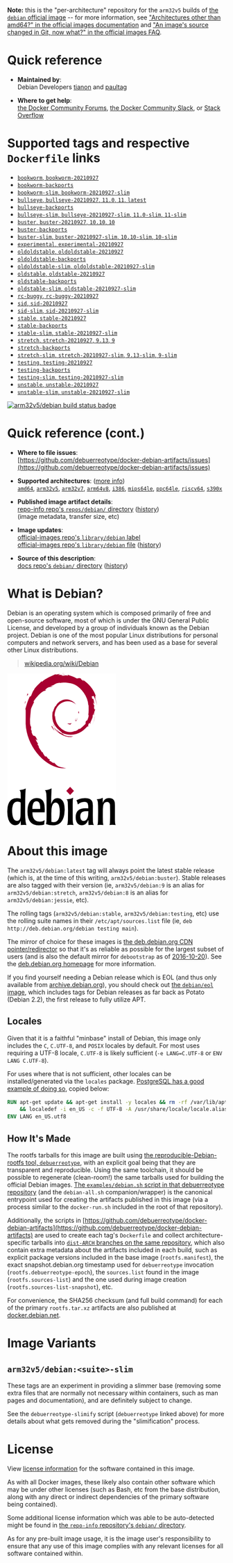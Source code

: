 <!--

********************************************************************************

WARNING:

    DO NOT EDIT "debian/README.md"

    IT IS AUTO-GENERATED

    (from the other files in "debian/" combined with a set of templates)

********************************************************************************

-->

**Note:** this is the "per-architecture" repository for the `arm32v5` builds of [the `debian` official image](https://hub.docker.com/_/debian) -- for more information, see ["Architectures other than amd64?" in the official images documentation](https://github.com/docker-library/official-images#architectures-other-than-amd64) and ["An image's source changed in Git, now what?" in the official images FAQ](https://github.com/docker-library/faq#an-images-source-changed-in-git-now-what).

# Quick reference

-	**Maintained by**:  
	Debian Developers [tianon](https://qa.debian.org/developer.php?login=tianon) and [paultag](https://qa.debian.org/developer.php?login=paultag)

-	**Where to get help**:  
	[the Docker Community Forums](https://forums.docker.com/), [the Docker Community Slack](https://dockr.ly/slack), or [Stack Overflow](https://stackoverflow.com/search?tab=newest&q=docker)

# Supported tags and respective `Dockerfile` links

-	[`bookworm`, `bookworm-20210927`](https://github.com/debuerreotype/docker-debian-artifacts/blob/1b46b7e897ac3a86f65530e179079e20305cad8e/bookworm/Dockerfile)
-	[`bookworm-backports`](https://github.com/debuerreotype/docker-debian-artifacts/blob/1b46b7e897ac3a86f65530e179079e20305cad8e/bookworm/backports/Dockerfile)
-	[`bookworm-slim`, `bookworm-20210927-slim`](https://github.com/debuerreotype/docker-debian-artifacts/blob/1b46b7e897ac3a86f65530e179079e20305cad8e/bookworm/slim/Dockerfile)
-	[`bullseye`, `bullseye-20210927`, `11.0`, `11`, `latest`](https://github.com/debuerreotype/docker-debian-artifacts/blob/1b46b7e897ac3a86f65530e179079e20305cad8e/bullseye/Dockerfile)
-	[`bullseye-backports`](https://github.com/debuerreotype/docker-debian-artifacts/blob/1b46b7e897ac3a86f65530e179079e20305cad8e/bullseye/backports/Dockerfile)
-	[`bullseye-slim`, `bullseye-20210927-slim`, `11.0-slim`, `11-slim`](https://github.com/debuerreotype/docker-debian-artifacts/blob/1b46b7e897ac3a86f65530e179079e20305cad8e/bullseye/slim/Dockerfile)
-	[`buster`, `buster-20210927`, `10.10`, `10`](https://github.com/debuerreotype/docker-debian-artifacts/blob/1b46b7e897ac3a86f65530e179079e20305cad8e/buster/Dockerfile)
-	[`buster-backports`](https://github.com/debuerreotype/docker-debian-artifacts/blob/1b46b7e897ac3a86f65530e179079e20305cad8e/buster/backports/Dockerfile)
-	[`buster-slim`, `buster-20210927-slim`, `10.10-slim`, `10-slim`](https://github.com/debuerreotype/docker-debian-artifacts/blob/1b46b7e897ac3a86f65530e179079e20305cad8e/buster/slim/Dockerfile)
-	[`experimental`, `experimental-20210927`](https://github.com/debuerreotype/docker-debian-artifacts/blob/1b46b7e897ac3a86f65530e179079e20305cad8e/experimental/Dockerfile)
-	[`oldoldstable`, `oldoldstable-20210927`](https://github.com/debuerreotype/docker-debian-artifacts/blob/1b46b7e897ac3a86f65530e179079e20305cad8e/oldoldstable/Dockerfile)
-	[`oldoldstable-backports`](https://github.com/debuerreotype/docker-debian-artifacts/blob/1b46b7e897ac3a86f65530e179079e20305cad8e/oldoldstable/backports/Dockerfile)
-	[`oldoldstable-slim`, `oldoldstable-20210927-slim`](https://github.com/debuerreotype/docker-debian-artifacts/blob/1b46b7e897ac3a86f65530e179079e20305cad8e/oldoldstable/slim/Dockerfile)
-	[`oldstable`, `oldstable-20210927`](https://github.com/debuerreotype/docker-debian-artifacts/blob/1b46b7e897ac3a86f65530e179079e20305cad8e/oldstable/Dockerfile)
-	[`oldstable-backports`](https://github.com/debuerreotype/docker-debian-artifacts/blob/1b46b7e897ac3a86f65530e179079e20305cad8e/oldstable/backports/Dockerfile)
-	[`oldstable-slim`, `oldstable-20210927-slim`](https://github.com/debuerreotype/docker-debian-artifacts/blob/1b46b7e897ac3a86f65530e179079e20305cad8e/oldstable/slim/Dockerfile)
-	[`rc-buggy`, `rc-buggy-20210927`](https://github.com/debuerreotype/docker-debian-artifacts/blob/1b46b7e897ac3a86f65530e179079e20305cad8e/rc-buggy/Dockerfile)
-	[`sid`, `sid-20210927`](https://github.com/debuerreotype/docker-debian-artifacts/blob/1b46b7e897ac3a86f65530e179079e20305cad8e/sid/Dockerfile)
-	[`sid-slim`, `sid-20210927-slim`](https://github.com/debuerreotype/docker-debian-artifacts/blob/1b46b7e897ac3a86f65530e179079e20305cad8e/sid/slim/Dockerfile)
-	[`stable`, `stable-20210927`](https://github.com/debuerreotype/docker-debian-artifacts/blob/1b46b7e897ac3a86f65530e179079e20305cad8e/stable/Dockerfile)
-	[`stable-backports`](https://github.com/debuerreotype/docker-debian-artifacts/blob/1b46b7e897ac3a86f65530e179079e20305cad8e/stable/backports/Dockerfile)
-	[`stable-slim`, `stable-20210927-slim`](https://github.com/debuerreotype/docker-debian-artifacts/blob/1b46b7e897ac3a86f65530e179079e20305cad8e/stable/slim/Dockerfile)
-	[`stretch`, `stretch-20210927`, `9.13`, `9`](https://github.com/debuerreotype/docker-debian-artifacts/blob/1b46b7e897ac3a86f65530e179079e20305cad8e/stretch/Dockerfile)
-	[`stretch-backports`](https://github.com/debuerreotype/docker-debian-artifacts/blob/1b46b7e897ac3a86f65530e179079e20305cad8e/stretch/backports/Dockerfile)
-	[`stretch-slim`, `stretch-20210927-slim`, `9.13-slim`, `9-slim`](https://github.com/debuerreotype/docker-debian-artifacts/blob/1b46b7e897ac3a86f65530e179079e20305cad8e/stretch/slim/Dockerfile)
-	[`testing`, `testing-20210927`](https://github.com/debuerreotype/docker-debian-artifacts/blob/1b46b7e897ac3a86f65530e179079e20305cad8e/testing/Dockerfile)
-	[`testing-backports`](https://github.com/debuerreotype/docker-debian-artifacts/blob/1b46b7e897ac3a86f65530e179079e20305cad8e/testing/backports/Dockerfile)
-	[`testing-slim`, `testing-20210927-slim`](https://github.com/debuerreotype/docker-debian-artifacts/blob/1b46b7e897ac3a86f65530e179079e20305cad8e/testing/slim/Dockerfile)
-	[`unstable`, `unstable-20210927`](https://github.com/debuerreotype/docker-debian-artifacts/blob/1b46b7e897ac3a86f65530e179079e20305cad8e/unstable/Dockerfile)
-	[`unstable-slim`, `unstable-20210927-slim`](https://github.com/debuerreotype/docker-debian-artifacts/blob/1b46b7e897ac3a86f65530e179079e20305cad8e/unstable/slim/Dockerfile)

[![arm32v5/debian build status badge](https://img.shields.io/jenkins/s/https/doi-janky.infosiftr.net/job/multiarch/job/arm32v5/job/debian.svg?label=arm32v5/debian%20%20build%20job)](https://doi-janky.infosiftr.net/job/multiarch/job/arm32v5/job/debian/)

# Quick reference (cont.)

-	**Where to file issues**:  
	[https://github.com/debuerreotype/docker-debian-artifacts/issues](https://github.com/debuerreotype/docker-debian-artifacts/issues)

-	**Supported architectures**: ([more info](https://github.com/docker-library/official-images#architectures-other-than-amd64))  
	[`amd64`](https://hub.docker.com/r/amd64/debian/), [`arm32v5`](https://hub.docker.com/r/arm32v5/debian/), [`arm32v7`](https://hub.docker.com/r/arm32v7/debian/), [`arm64v8`](https://hub.docker.com/r/arm64v8/debian/), [`i386`](https://hub.docker.com/r/i386/debian/), [`mips64le`](https://hub.docker.com/r/mips64le/debian/), [`ppc64le`](https://hub.docker.com/r/ppc64le/debian/), [`riscv64`](https://hub.docker.com/r/riscv64/debian/), [`s390x`](https://hub.docker.com/r/s390x/debian/)

-	**Published image artifact details**:  
	[repo-info repo's `repos/debian/` directory](https://github.com/docker-library/repo-info/blob/master/repos/debian) ([history](https://github.com/docker-library/repo-info/commits/master/repos/debian))  
	(image metadata, transfer size, etc)

-	**Image updates**:  
	[official-images repo's `library/debian` label](https://github.com/docker-library/official-images/issues?q=label%3Alibrary%2Fdebian)  
	[official-images repo's `library/debian` file](https://github.com/docker-library/official-images/blob/master/library/debian) ([history](https://github.com/docker-library/official-images/commits/master/library/debian))

-	**Source of this description**:  
	[docs repo's `debian/` directory](https://github.com/docker-library/docs/tree/master/debian) ([history](https://github.com/docker-library/docs/commits/master/debian))

# What is Debian?

Debian is an operating system which is composed primarily of free and open-source software, most of which is under the GNU General Public License, and developed by a group of individuals known as the Debian project. Debian is one of the most popular Linux distributions for personal computers and network servers, and has been used as a base for several other Linux distributions.

> [wikipedia.org/wiki/Debian](https://en.wikipedia.org/wiki/Debian)

![logo](https://raw.githubusercontent.com/docker-library/docs/b449be7df57e9ed9086bb5821bfb5d6cdc5d67a4/debian/logo.png)

# About this image

The `arm32v5/debian:latest` tag will always point the latest stable release (which is, at the time of this writing, `arm32v5/debian:buster`). Stable releases are also tagged with their version (ie, `arm32v5/debian:9` is an alias for `arm32v5/debian:stretch`, `arm32v5/debian:8` is an alias for `arm32v5/debian:jessie`, etc).

The rolling tags (`arm32v5/debian:stable`, `arm32v5/debian:testing`, etc) use the rolling suite names in their `/etc/apt/sources.list` file (ie, `deb http://deb.debian.org/debian testing main`).

The mirror of choice for these images is [the deb.debian.org CDN pointer/redirector](https://deb.debian.org) so that it's as reliable as possible for the largest subset of users (and is also the default mirror for `debootstrap` as of [2016-10-20](https://anonscm.debian.org/cgit/d-i/debootstrap.git/commit/?id=9e8bc60ad1ccf3a25ce7890526b70059f3e770de)). See the [deb.debian.org homepage](https://deb.debian.org) for more information.

If you find yourself needing a Debian release which is EOL (and thus only available from [archive.debian.org](http://archive.debian.org)), you should check out [the `debian/eol` image](https://hub.docker.com/r/debian/eol/), which includes tags for Debian releases as far back as Potato (Debian 2.2), the first release to fully utilize APT.

## Locales

Given that it is a faithful "minbase" install of Debian, this image only includes the `C`, `C.UTF-8`, and `POSIX` locales by default. For most uses requiring a UTF-8 locale, `C.UTF-8` is likely sufficient (`-e LANG=C.UTF-8` or `ENV LANG C.UTF-8`).

For uses where that is not sufficient, other locales can be installed/generated via the `locales` package. [PostgreSQL has a good example of doing so](https://github.com/docker-library/postgres/blob/69bc540ecfffecce72d49fa7e4a46680350037f9/9.6/Dockerfile#L21-L24), copied below:

```dockerfile
RUN apt-get update && apt-get install -y locales && rm -rf /var/lib/apt/lists/* \
	&& localedef -i en_US -c -f UTF-8 -A /usr/share/locale/locale.alias en_US.UTF-8
ENV LANG en_US.utf8
```

## How It's Made

The rootfs tarballs for this image are built using [the reproducible-Debian-rootfs tool, `debuerreotype`](https://github.com/debuerreotype/debuerreotype), with an explicit goal being that they are transparent and reproducible. Using the same toolchain, it should be possible to regenerate (clean-room!) the same tarballs used for building the official Debian images. [The `examples/debian.sh` script in that debuerreotype repository](https://github.com/debuerreotype/debuerreotype/blob/master/examples/debian.sh) (and the `debian-all.sh` companion/wrapper) is the canonical entrypoint used for creating the artifacts published in this image (via a process similar to the `docker-run.sh` included in the root of that repository).

Additionally, the scripts in [https://github.com/debuerreotype/docker-debian-artifacts](https://github.com/debuerreotype/docker-debian-artifacts) are used to create each tag's `Dockerfile` and collect architecture-specific tarballs into [`dist-ARCH` branches on the same repository](https://github.com/debuerreotype/docker-debian-artifacts/branches), which also contain extra metadata about the artifacts included in each build, such as explicit package versions included in the base image (`rootfs.manifest`), the exact snapshot.debian.org timestamp used for `debuerreotype` invocation (`rootfs.debuerreotype-epoch`), the `sources.list` found in the image (`rootfs.sources-list`) and the one used during image creation (`rootfs.sources-list-snapshot`), etc.

For convenience, the SHA256 checksum (and full build command) for each of the primary `rootfs.tar.xz` artifacts are also published at [docker.debian.net](https://docker.debian.net/).

# Image Variants

## `arm32v5/debian:<suite>-slim`

These tags are an experiment in providing a slimmer base (removing some extra files that are normally not necessary within containers, such as man pages and documentation), and are definitely subject to change.

See the `debuerreotype-slimify` script (`debuerreotype` linked above) for more details about what gets removed during the "slimification" process.

# License

View [license information](https://www.debian.org/social_contract#guidelines) for the software contained in this image.

As with all Docker images, these likely also contain other software which may be under other licenses (such as Bash, etc from the base distribution, along with any direct or indirect dependencies of the primary software being contained).

Some additional license information which was able to be auto-detected might be found in [the `repo-info` repository's `debian/` directory](https://github.com/docker-library/repo-info/tree/master/repos/debian).

As for any pre-built image usage, it is the image user's responsibility to ensure that any use of this image complies with any relevant licenses for all software contained within.
